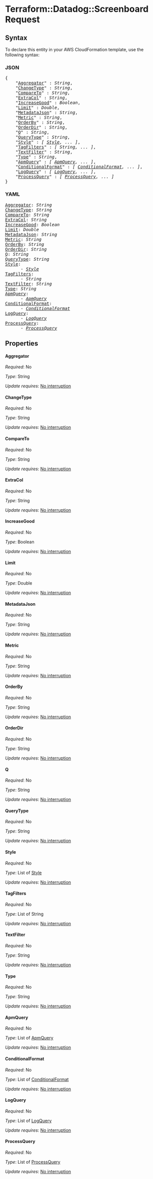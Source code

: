# Terraform::Datadog::Screenboard Request

## Syntax

To declare this entity in your AWS CloudFormation template, use the following syntax:

### JSON

<pre>
{
    "<a href="#aggregator" title="Aggregator">Aggregator</a>" : <i>String</i>,
    "<a href="#changetype" title="ChangeType">ChangeType</a>" : <i>String</i>,
    "<a href="#compareto" title="CompareTo">CompareTo</a>" : <i>String</i>,
    "<a href="#extracol" title="ExtraCol">ExtraCol</a>" : <i>String</i>,
    "<a href="#increasegood" title="IncreaseGood">IncreaseGood</a>" : <i>Boolean</i>,
    "<a href="#limit" title="Limit">Limit</a>" : <i>Double</i>,
    "<a href="#metadatajson" title="MetadataJson">MetadataJson</a>" : <i>String</i>,
    "<a href="#metric" title="Metric">Metric</a>" : <i>String</i>,
    "<a href="#orderby" title="OrderBy">OrderBy</a>" : <i>String</i>,
    "<a href="#orderdir" title="OrderDir">OrderDir</a>" : <i>String</i>,
    "<a href="#q" title="Q">Q</a>" : <i>String</i>,
    "<a href="#querytype" title="QueryType">QueryType</a>" : <i>String</i>,
    "<a href="#style" title="Style">Style</a>" : <i>[ <a href="request-style.md">Style</a>, ... ]</i>,
    "<a href="#tagfilters" title="TagFilters">TagFilters</a>" : <i>[ String, ... ]</i>,
    "<a href="#textfilter" title="TextFilter">TextFilter</a>" : <i>String</i>,
    "<a href="#type" title="Type">Type</a>" : <i>String</i>,
    "<a href="#apmquery" title="ApmQuery">ApmQuery</a>" : <i>[ <a href="request-apmquery.md">ApmQuery</a>, ... ]</i>,
    "<a href="#conditionalformat" title="ConditionalFormat">ConditionalFormat</a>" : <i>[ <a href="request-conditionalformat.md">ConditionalFormat</a>, ... ]</i>,
    "<a href="#logquery" title="LogQuery">LogQuery</a>" : <i>[ <a href="request-logquery.md">LogQuery</a>, ... ]</i>,
    "<a href="#processquery" title="ProcessQuery">ProcessQuery</a>" : <i>[ <a href="request-processquery.md">ProcessQuery</a>, ... ]</i>
}
</pre>

### YAML

<pre>
<a href="#aggregator" title="Aggregator">Aggregator</a>: <i>String</i>
<a href="#changetype" title="ChangeType">ChangeType</a>: <i>String</i>
<a href="#compareto" title="CompareTo">CompareTo</a>: <i>String</i>
<a href="#extracol" title="ExtraCol">ExtraCol</a>: <i>String</i>
<a href="#increasegood" title="IncreaseGood">IncreaseGood</a>: <i>Boolean</i>
<a href="#limit" title="Limit">Limit</a>: <i>Double</i>
<a href="#metadatajson" title="MetadataJson">MetadataJson</a>: <i>String</i>
<a href="#metric" title="Metric">Metric</a>: <i>String</i>
<a href="#orderby" title="OrderBy">OrderBy</a>: <i>String</i>
<a href="#orderdir" title="OrderDir">OrderDir</a>: <i>String</i>
<a href="#q" title="Q">Q</a>: <i>String</i>
<a href="#querytype" title="QueryType">QueryType</a>: <i>String</i>
<a href="#style" title="Style">Style</a>: <i>
      - <a href="request-style.md">Style</a></i>
<a href="#tagfilters" title="TagFilters">TagFilters</a>: <i>
      - String</i>
<a href="#textfilter" title="TextFilter">TextFilter</a>: <i>String</i>
<a href="#type" title="Type">Type</a>: <i>String</i>
<a href="#apmquery" title="ApmQuery">ApmQuery</a>: <i>
      - <a href="request-apmquery.md">ApmQuery</a></i>
<a href="#conditionalformat" title="ConditionalFormat">ConditionalFormat</a>: <i>
      - <a href="request-conditionalformat.md">ConditionalFormat</a></i>
<a href="#logquery" title="LogQuery">LogQuery</a>: <i>
      - <a href="request-logquery.md">LogQuery</a></i>
<a href="#processquery" title="ProcessQuery">ProcessQuery</a>: <i>
      - <a href="request-processquery.md">ProcessQuery</a></i>
</pre>

## Properties

#### Aggregator

_Required_: No

_Type_: String

_Update requires_: [No interruption](https://docs.aws.amazon.com/AWSCloudFormation/latest/UserGuide/using-cfn-updating-stacks-update-behaviors.html#update-no-interrupt)

#### ChangeType

_Required_: No

_Type_: String

_Update requires_: [No interruption](https://docs.aws.amazon.com/AWSCloudFormation/latest/UserGuide/using-cfn-updating-stacks-update-behaviors.html#update-no-interrupt)

#### CompareTo

_Required_: No

_Type_: String

_Update requires_: [No interruption](https://docs.aws.amazon.com/AWSCloudFormation/latest/UserGuide/using-cfn-updating-stacks-update-behaviors.html#update-no-interrupt)

#### ExtraCol

_Required_: No

_Type_: String

_Update requires_: [No interruption](https://docs.aws.amazon.com/AWSCloudFormation/latest/UserGuide/using-cfn-updating-stacks-update-behaviors.html#update-no-interrupt)

#### IncreaseGood

_Required_: No

_Type_: Boolean

_Update requires_: [No interruption](https://docs.aws.amazon.com/AWSCloudFormation/latest/UserGuide/using-cfn-updating-stacks-update-behaviors.html#update-no-interrupt)

#### Limit

_Required_: No

_Type_: Double

_Update requires_: [No interruption](https://docs.aws.amazon.com/AWSCloudFormation/latest/UserGuide/using-cfn-updating-stacks-update-behaviors.html#update-no-interrupt)

#### MetadataJson

_Required_: No

_Type_: String

_Update requires_: [No interruption](https://docs.aws.amazon.com/AWSCloudFormation/latest/UserGuide/using-cfn-updating-stacks-update-behaviors.html#update-no-interrupt)

#### Metric

_Required_: No

_Type_: String

_Update requires_: [No interruption](https://docs.aws.amazon.com/AWSCloudFormation/latest/UserGuide/using-cfn-updating-stacks-update-behaviors.html#update-no-interrupt)

#### OrderBy

_Required_: No

_Type_: String

_Update requires_: [No interruption](https://docs.aws.amazon.com/AWSCloudFormation/latest/UserGuide/using-cfn-updating-stacks-update-behaviors.html#update-no-interrupt)

#### OrderDir

_Required_: No

_Type_: String

_Update requires_: [No interruption](https://docs.aws.amazon.com/AWSCloudFormation/latest/UserGuide/using-cfn-updating-stacks-update-behaviors.html#update-no-interrupt)

#### Q

_Required_: No

_Type_: String

_Update requires_: [No interruption](https://docs.aws.amazon.com/AWSCloudFormation/latest/UserGuide/using-cfn-updating-stacks-update-behaviors.html#update-no-interrupt)

#### QueryType

_Required_: No

_Type_: String

_Update requires_: [No interruption](https://docs.aws.amazon.com/AWSCloudFormation/latest/UserGuide/using-cfn-updating-stacks-update-behaviors.html#update-no-interrupt)

#### Style

_Required_: No

_Type_: List of <a href="request-style.md">Style</a>

_Update requires_: [No interruption](https://docs.aws.amazon.com/AWSCloudFormation/latest/UserGuide/using-cfn-updating-stacks-update-behaviors.html#update-no-interrupt)

#### TagFilters

_Required_: No

_Type_: List of String

_Update requires_: [No interruption](https://docs.aws.amazon.com/AWSCloudFormation/latest/UserGuide/using-cfn-updating-stacks-update-behaviors.html#update-no-interrupt)

#### TextFilter

_Required_: No

_Type_: String

_Update requires_: [No interruption](https://docs.aws.amazon.com/AWSCloudFormation/latest/UserGuide/using-cfn-updating-stacks-update-behaviors.html#update-no-interrupt)

#### Type

_Required_: No

_Type_: String

_Update requires_: [No interruption](https://docs.aws.amazon.com/AWSCloudFormation/latest/UserGuide/using-cfn-updating-stacks-update-behaviors.html#update-no-interrupt)

#### ApmQuery

_Required_: No

_Type_: List of <a href="request-apmquery.md">ApmQuery</a>

_Update requires_: [No interruption](https://docs.aws.amazon.com/AWSCloudFormation/latest/UserGuide/using-cfn-updating-stacks-update-behaviors.html#update-no-interrupt)

#### ConditionalFormat

_Required_: No

_Type_: List of <a href="request-conditionalformat.md">ConditionalFormat</a>

_Update requires_: [No interruption](https://docs.aws.amazon.com/AWSCloudFormation/latest/UserGuide/using-cfn-updating-stacks-update-behaviors.html#update-no-interrupt)

#### LogQuery

_Required_: No

_Type_: List of <a href="request-logquery.md">LogQuery</a>

_Update requires_: [No interruption](https://docs.aws.amazon.com/AWSCloudFormation/latest/UserGuide/using-cfn-updating-stacks-update-behaviors.html#update-no-interrupt)

#### ProcessQuery

_Required_: No

_Type_: List of <a href="request-processquery.md">ProcessQuery</a>

_Update requires_: [No interruption](https://docs.aws.amazon.com/AWSCloudFormation/latest/UserGuide/using-cfn-updating-stacks-update-behaviors.html#update-no-interrupt)

